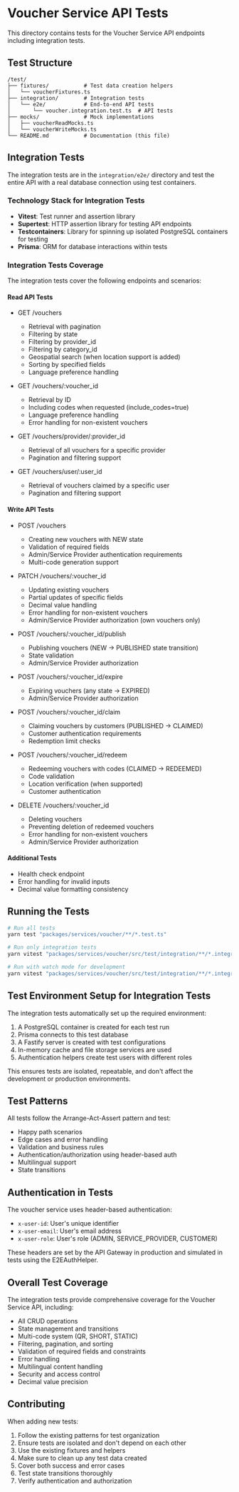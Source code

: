 # Voucher Service API Tests

This directory contains tests for the Voucher Service API endpoints including integration tests.

## Test Structure

```
/test/
├── fixtures/           # Test data creation helpers
│   └── voucherFixtures.ts
├── integration/        # Integration tests
│   └── e2e/            # End-to-end API tests
│       └── voucher.integration.test.ts  # API tests
├── mocks/              # Mock implementations
│   ├── voucherReadMocks.ts
│   └── voucherWriteMocks.ts
└── README.md           # Documentation (this file)
```

## Integration Tests

The integration tests are in the `integration/e2e/` directory and test the entire API with a real database connection using test containers.

### Technology Stack for Integration Tests

- **Vitest**: Test runner and assertion library
- **Supertest**: HTTP assertion library for testing API endpoints
- **Testcontainers**: Library for spinning up isolated PostgreSQL containers for testing
- **Prisma**: ORM for database interactions within tests

### Integration Tests Coverage

The integration tests cover the following endpoints and scenarios:

#### Read API Tests

- GET /vouchers
  - Retrieval with pagination
  - Filtering by state
  - Filtering by provider_id
  - Filtering by category_id
  - Geospatial search (when location support is added)
  - Sorting by specified fields
  - Language preference handling

- GET /vouchers/:voucher_id
  - Retrieval by ID
  - Including codes when requested (include_codes=true)
  - Language preference handling
  - Error handling for non-existent vouchers

- GET /vouchers/provider/:provider_id
  - Retrieval of all vouchers for a specific provider
  - Pagination and filtering support

- GET /vouchers/user/:user_id
  - Retrieval of vouchers claimed by a specific user
  - Pagination and filtering support

#### Write API Tests

- POST /vouchers
  - Creating new vouchers with NEW state
  - Validation of required fields
  - Admin/Service Provider authentication requirements
  - Multi-code generation support

- PATCH /vouchers/:voucher_id
  - Updating existing vouchers
  - Partial updates of specific fields
  - Decimal value handling
  - Error handling for non-existent vouchers
  - Admin/Service Provider authorization (own vouchers only)

- POST /vouchers/:voucher_id/publish
  - Publishing vouchers (NEW → PUBLISHED state transition)
  - State validation
  - Admin/Service Provider authorization

- POST /vouchers/:voucher_id/expire
  - Expiring vouchers (any state → EXPIRED)
  - Admin/Service Provider authorization

- POST /vouchers/:voucher_id/claim
  - Claiming vouchers by customers (PUBLISHED → CLAIMED)
  - Customer authentication requirements
  - Redemption limit checks

- POST /vouchers/:voucher_id/redeem
  - Redeeming vouchers with codes (CLAIMED → REDEEMED)
  - Code validation
  - Location verification (when supported)
  - Customer authentication

- DELETE /vouchers/:voucher_id
  - Deleting vouchers
  - Preventing deletion of redeemed vouchers
  - Error handling for non-existent vouchers
  - Admin/Service Provider authorization

#### Additional Tests

- Health check endpoint
- Error handling for invalid inputs
- Decimal value formatting consistency

## Running the Tests

```bash
# Run all tests
yarn test "packages/services/voucher/**/*.test.ts"

# Run only integration tests
yarn vitest "packages/services/voucher/src/test/integration/**/*.integration.test.ts"

# Run with watch mode for development
yarn vitest "packages/services/voucher/src/test/integration/**/*.integration.test.ts" --watch
```

## Test Environment Setup for Integration Tests

The integration tests automatically set up the required environment:

1. A PostgreSQL container is created for each test run
2. Prisma connects to this test database
3. A Fastify server is created with test configurations
4. In-memory cache and file storage services are used
5. Authentication helpers create test users with different roles

This ensures tests are isolated, repeatable, and don't affect the development or production environments.

## Test Patterns

All tests follow the Arrange-Act-Assert pattern and test:

- Happy path scenarios
- Edge cases and error handling
- Validation and business rules
- Authentication/authorization using header-based auth
- Multilingual support
- State transitions

## Authentication in Tests

The voucher service uses header-based authentication:

- `x-user-id`: User's unique identifier
- `x-user-email`: User's email address
- `x-user-role`: User's role (ADMIN, SERVICE_PROVIDER, CUSTOMER)

These headers are set by the API Gateway in production and simulated in tests using the E2EAuthHelper.

## Overall Test Coverage

The integration tests provide comprehensive coverage for the Voucher Service API, including:

- All CRUD operations
- State management and transitions
- Multi-code system (QR, SHORT, STATIC)
- Filtering, pagination, and sorting
- Validation of required fields and constraints
- Error handling
- Multilingual content handling
- Security and access control
- Decimal value precision

## Contributing

When adding new tests:

1. Follow the existing patterns for test organization
2. Ensure tests are isolated and don't depend on each other
3. Use the existing fixtures and helpers
4. Make sure to clean up any test data created
5. Cover both success and error cases
6. Test state transitions thoroughly
7. Verify authentication and authorization

